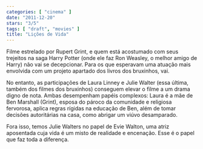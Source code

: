 ```yaml
---
categories: [ "cinema" ]
date: "2011-12-20"
stars: "3/5"
tags: [ "draft", "movies" ]
title: "Lições de Vida"
---
```

Filme estrelado por Rupert Grint, e quem está acostumado com seus
trejeitos na saga Harry Potter (onde ele faz Ron Weasley, o melhor amigo
de Harry) não vai se decepcionar. Para os que esperavam uma atuação
mais envolvida com um projeto apartado dos livros dos bruxinhos, vai.

No entanto, as participações de Laura Linney e Julie Walter (essa
última, também dos filmes dos bruxinhos) conseguem elevar o filme a
um drama digno de nota. Ambas desempenham papéis complexos: Laura é a
mãe de Ben Marshall (Grint), esposa do pároco da comunidade e religiosa
fervorosa, aplica regras rígidas na educação de Ben, além de tomar
decisões autoritárias na casa, como abrigar um viúvo desamparado.

Fora isso, temos Julie Walters no papel de Evie Walton, uma atriz
aposentada cuja vida é um misto de realidade e encenação. Esse é o
papel que faz toda a diferença.

